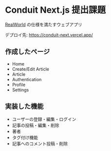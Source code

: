 # Conduit Next.js 提出課題

[RealWorld](https://realworld-docs.netlify.app/docs/specs/backend-specs/introduction) の仕様を満たすウェブアプリ

デプロイ先: https://conduit-next.vercel.app/

## 作成したページ
- Home
- Create/Edit Article
- Article
- Authentication
- Profile
- Settings

## 実装した機能
- ユーザーの登録・編集・ログイン
- 記事の投稿・編集・削除
- 著者
- タグ付け機能
- 記事へのコメント投稿・削除
